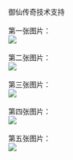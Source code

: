 御仙传奇技术支持</br></br>
第一张图片：</br>
![](https://github.com/jejubewrdue/jejubewrdue/blob/yxcq/1.jpg?raw=true)</br></br>
第二张图片：</br>
![](https://github.com/jejubewrdue/jejubewrdue/blob/yxcq/2.jpg?raw=true)</br></br>
第三张图片：</br>
![](https://github.com/jejubewrdue/jejubewrdue/blob/yxcq/3.jpg?raw=true)</br></br>
第四张图片：</br>
![](https://github.com/jejubewrdue/jejubewrdue/blob/yxcq/4.jpg?raw=true)</br></br>
第五张图片：</br>
![](https://github.com/jejubewrdue/jejubewrdue/blob/yxcq/5.jpg?raw=true)</br></br>


